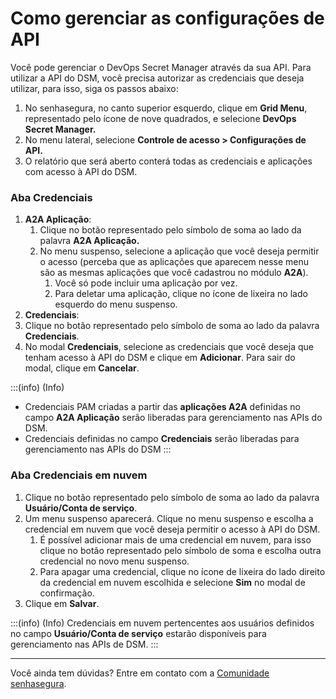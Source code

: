 # Como gerenciar as configurações de API

Você pode gerenciar o DevOps Secret Manager através da sua API. Para utilizar a API do DSM, você precisa autorizar as credenciais que deseja utilizar, para isso, siga os passos abaixo:

1. No senhasegura, no canto superior esquerdo, clique em **Grid Menu**, representado pelo ícone de nove quadrados, e selecione **DevOps Secret Manager.**
2. No menu lateral, selecione **Controle de acesso > Configurações de API.**
3. O relatório que será aberto conterá todas as credenciais e aplicações com acesso à API do DSM.

### Aba Credenciais

1. **A2A Aplicação**:
   1. Clique no botão representado pelo símbolo de soma ao lado da palavra **A2A Aplicação.**
   2. No menu suspenso, selecione a aplicação que você deseja permitir o acesso (perceba que as aplicações que aparecem nesse menu são as mesmas aplicações que você cadastrou no módulo **A2A**).
      1. Você só pode incluir uma aplicação por vez.
      2. Para deletar uma aplicação, clique no ícone de lixeira no lado esquerdo do menu suspenso.
2. **Credenciais**:
3. Clique no botão representado pelo símbolo de soma ao lado da palavra **Credenciais**.
4. No modal **Credenciais**, selecione as credenciais que você deseja que tenham acesso à API do DSM e clique em **Adicionar**. Para sair do modal, clique em **Cancelar**.

:::(info) (Info)
* Credenciais PAM criadas a partir das **aplicações A2A** definidas no campo **A2A Aplicação** serão liberadas para gerenciamento nas APIs do DSM.
* Credenciais definidas no campo **Credenciais** serão liberadas para gerenciamento nas APIs do DSM
:::

### Aba Credenciais em nuvem

1. Clique no botão representado pelo símbolo de soma ao lado da palavra **Usuário/Conta de serviço**.
2. Um menu suspenso aparecerá. Clique no menu suspenso e escolha a credencial em nuvem que você deseja permitir o acesso à API do DSM.
   1. É possível adicionar mais de uma credencial em nuvem, para isso clique no botão representado pelo símbolo de soma e escolha outra credencial no novo menu suspenso.
   2. Para apagar uma credencial, clique no ícone de lixeira do lado direito da credencial em nuvem escolhida e selecione **Sim** no modal de confirmação.
3. Clique em **Salvar**.

:::(info) (Info)
Credenciais em nuvem pertencentes aos usuários definidos no campo **Usuário/Conta de serviço** estarão disponíveis para gerenciamento nas APIs de DSM.
:::

---

Você ainda tem dúvidas? Entre em contato com a [Comunidade senhasegura](https://community.senhasegura.io/).